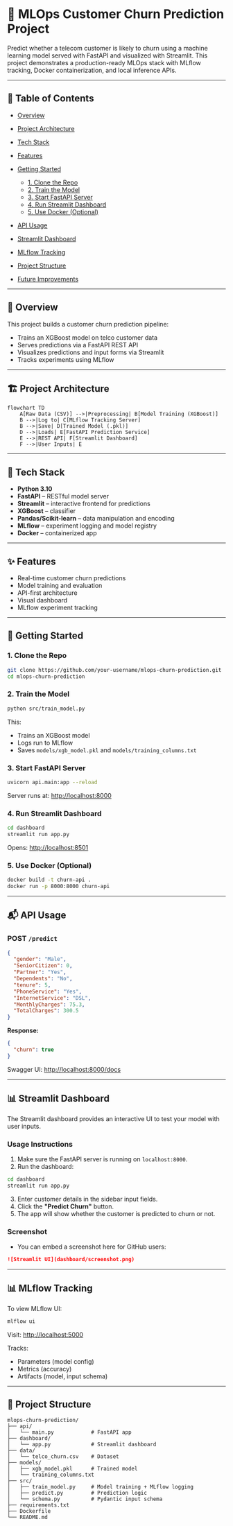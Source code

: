 # 🧠 MLOps Customer Churn Prediction Project

Predict whether a telecom customer is likely to churn using a machine learning model served with FastAPI and visualized with Streamlit. This project demonstrates a production-ready MLOps stack with MLflow tracking, Docker containerization, and local inference APIs.

---

## 📌 Table of Contents

* [Overview](#overview)
* [Project Architecture](#project-architecture)
* [Tech Stack](#tech-stack)
* [Features](#features)
* [Getting Started](#getting-started)

  * [1. Clone the Repo](#1-clone-the-repo)
  * [2. Train the Model](#2-train-the-model)
  * [3. Start FastAPI Server](#3-start-fastapi-server)
  * [4. Run Streamlit Dashboard](#4-run-streamlit-dashboard)
  * [5. Use Docker (Optional)](#5-use-docker-optional)
* [API Usage](#api-usage)
* [Streamlit Dashboard](#streamlit-dashboard)
* [MLflow Tracking](#mlflow-tracking)
* [Project Structure](#project-structure)
* [Future Improvements](#future-improvements)

---

## 🧠 Overview

This project builds a customer churn prediction pipeline:

* Trains an XGBoost model on telco customer data
* Serves predictions via a FastAPI REST API
* Visualizes predictions and input forms via Streamlit
* Tracks experiments using MLflow

---

## 🏗 Project Architecture

```mermaid
flowchart TD
    A[Raw Data (CSV)] -->|Preprocessing| B[Model Training (XGBoost)]
    B -->|Log to| C[MLflow Tracking Server]
    B -->|Save| D[Trained Model (.pkl)]
    D -->|Loads| E[FastAPI Prediction Service]
    E -->|REST API| F[Streamlit Dashboard]
    F -->|User Inputs| E
```

---

## 🔧 Tech Stack

* **Python 3.10**
* **FastAPI** – RESTful model server
* **Streamlit** – interactive frontend for predictions
* **XGBoost** – classifier
* **Pandas/Scikit-learn** – data manipulation and encoding
* **MLflow** – experiment logging and model registry
* **Docker** – containerized app

---

## ✨ Features

* Real-time customer churn predictions
* Model training and evaluation
* API-first architecture
* Visual dashboard
* MLflow experiment tracking

---

## 🚀 Getting Started

### 1. Clone the Repo

```bash
git clone https://github.com/your-username/mlops-churn-prediction.git
cd mlops-churn-prediction
```

### 2. Train the Model

```bash
python src/train_model.py
```

This:

* Trains an XGBoost model
* Logs run to MLflow
* Saves `models/xgb_model.pkl` and `models/training_columns.txt`

### 3. Start FastAPI Server

```bash
uvicorn api.main:app --reload
```

Server runs at: [http://localhost:8000](http://localhost:8000)

### 4. Run Streamlit Dashboard

```bash
cd dashboard
streamlit run app.py
```

Opens: [http://localhost:8501](http://localhost:8501)

### 5. Use Docker (Optional)

```bash
docker build -t churn-api .
docker run -p 8000:8000 churn-api
```

---

## 📬 API Usage

### POST `/predict`

```json
{
  "gender": "Male",
  "SeniorCitizen": 0,
  "Partner": "Yes",
  "Dependents": "No",
  "tenure": 5,
  "PhoneService": "Yes",
  "InternetService": "DSL",
  "MonthlyCharges": 75.3,
  "TotalCharges": 300.5
}
```

**Response:**

```json
{
  "churn": true
}
```

Swagger UI: [http://localhost:8000/docs](http://localhost:8000/docs)

---

## 📊 Streamlit Dashboard

The Streamlit dashboard provides an interactive UI to test your model with user inputs.

### Usage Instructions

1. Make sure the FastAPI server is running on `localhost:8000`.
2. Run the dashboard:

```bash
cd dashboard
streamlit run app.py
```

3. Enter customer details in the sidebar input fields.
4. Click the **"Predict Churn"** button.
5. The app will show whether the customer is predicted to churn or not.

### Screenshot

* You can embed a screenshot here for GitHub users:

```md
![Streamlit UI](dashboard/screenshot.png)
```

---

## 📊 MLflow Tracking

To view MLflow UI:

```bash
mlflow ui
```

Visit: [http://localhost:5000](http://localhost:5000)

Tracks:

* Parameters (model config)
* Metrics (accuracy)
* Artifacts (model, input schema)

---

## 📁 Project Structure

```
mlops-churn-prediction/
├── api/
│   └── main.py            # FastAPI app
├── dashboard/
│   └── app.py             # Streamlit dashboard
├── data/
│   └── telco_churn.csv    # Dataset
├── models/
│   ├── xgb_model.pkl      # Trained model
│   └── training_columns.txt
├── src/
│   ├── train_model.py     # Model training + MLflow logging
│   ├── predict.py         # Prediction logic
│   └── schema.py          # Pydantic input schema
├── requirements.txt
├── Dockerfile
└── README.md
```

